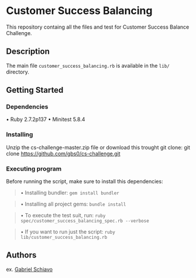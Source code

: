 # Customer Success Balancing

This repository containg all the files and test for Customer Success Balance Challenge.

## Description

The main file `customer_success_balancing.rb` is available in the `lib/` directory.

## Getting Started

### Dependencies

• Ruby 2.7.2p137
• Minitest 5.8.4

### Installing

Unzip the cs-challenge-master.zip file or download this trought git clone:
git clone https://github.com/gbs0/cs-challenge.git

### Executing program

Before running the script, make sure to install this dependencies:

> • Installing bundler:
`gem install bundler`

> • Installing all project gems:
`bundle install`

> • To execute the test suit, run:
`ruby spec/customer_success_balancing_spec.rb --verbose`

> • If you want to run just the script:
`ruby lib/customer_success_balancing.rb`

## Authors

ex. [Gabriel Schiavo](https://linkedin.com/in/gabbro)
